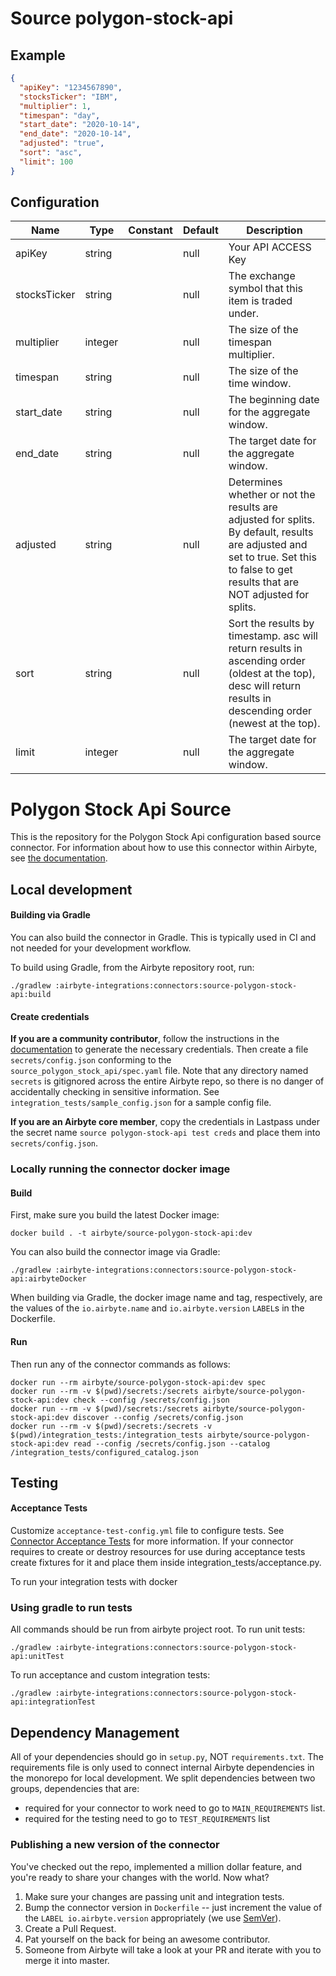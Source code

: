 # Source polygon-stock-api

## Example
```json
{
  "apiKey": "1234567890",
  "stocksTicker": "IBM",
  "multiplier": 1,
  "timespan": "day",
  "start_date": "2020-10-14",
  "end_date": "2020-10-14",
  "adjusted": "true",
  "sort": "asc",
  "limit": 100
}
```

## Configuration
| Name | Type | Constant | Default | Description |
| --- | --- | --- | --- | --- |
|apiKey |string||null|Your API ACCESS Key|
|stocksTicker |string||null|The exchange symbol that this item is traded under.|
|multiplier |integer||null|The size of the timespan multiplier.|
|timespan |string||null|The size of the time window.|
|start_date |string||null|The beginning date for the aggregate window.|
|end_date |string||null|The target date for the aggregate window.|
|adjusted |string||null|Determines whether or not the results are adjusted for splits. By default, results are adjusted and set to true. Set this to false to get results that are NOT adjusted for splits.|
|sort |string||null|Sort the results by timestamp. asc will return results in ascending order (oldest at the top), desc will return results in descending order (newest at the top).|
|limit |integer||null|The target date for the aggregate window.|

# Polygon Stock Api Source

This is the repository for the Polygon Stock Api configuration based source connector.
For information about how to use this connector within Airbyte, see [the documentation](https://docs.airbyte.io/integrations/sources/polygon-stock-api).

## Local development

#### Building via Gradle
You can also build the connector in Gradle. This is typically used in CI and not needed for your development workflow.

To build using Gradle, from the Airbyte repository root, run:
```
./gradlew :airbyte-integrations:connectors:source-polygon-stock-api:build
```

#### Create credentials
**If you are a community contributor**, follow the instructions in the [documentation](https://docs.airbyte.io/integrations/sources/polygon-stock-api)
to generate the necessary credentials. Then create a file `secrets/config.json` conforming to the `source_polygon_stock_api/spec.yaml` file.
Note that any directory named `secrets` is gitignored across the entire Airbyte repo, so there is no danger of accidentally checking in sensitive information.
See `integration_tests/sample_config.json` for a sample config file.

**If you are an Airbyte core member**, copy the credentials in Lastpass under the secret name `source polygon-stock-api test creds`
and place them into `secrets/config.json`.

### Locally running the connector docker image

#### Build
First, make sure you build the latest Docker image:
```
docker build . -t airbyte/source-polygon-stock-api:dev
```

You can also build the connector image via Gradle:
```
./gradlew :airbyte-integrations:connectors:source-polygon-stock-api:airbyteDocker
```
When building via Gradle, the docker image name and tag, respectively, are the values of the `io.airbyte.name` and `io.airbyte.version` `LABEL`s in
the Dockerfile.

#### Run
Then run any of the connector commands as follows:
```
docker run --rm airbyte/source-polygon-stock-api:dev spec
docker run --rm -v $(pwd)/secrets:/secrets airbyte/source-polygon-stock-api:dev check --config /secrets/config.json
docker run --rm -v $(pwd)/secrets:/secrets airbyte/source-polygon-stock-api:dev discover --config /secrets/config.json
docker run --rm -v $(pwd)/secrets:/secrets -v $(pwd)/integration_tests:/integration_tests airbyte/source-polygon-stock-api:dev read --config /secrets/config.json --catalog /integration_tests/configured_catalog.json
```
## Testing

#### Acceptance Tests
Customize `acceptance-test-config.yml` file to configure tests. See [Connector Acceptance Tests](https://docs.airbyte.io/connector-development/testing-connectors/connector-acceptance-tests-reference) for more information.
If your connector requires to create or destroy resources for use during acceptance tests create fixtures for it and place them inside integration_tests/acceptance.py.

To run your integration tests with docker

### Using gradle to run tests
All commands should be run from airbyte project root.
To run unit tests:
```
./gradlew :airbyte-integrations:connectors:source-polygon-stock-api:unitTest
```
To run acceptance and custom integration tests:
```
./gradlew :airbyte-integrations:connectors:source-polygon-stock-api:integrationTest
```

## Dependency Management
All of your dependencies should go in `setup.py`, NOT `requirements.txt`. The requirements file is only used to connect internal Airbyte dependencies in the monorepo for local development.
We split dependencies between two groups, dependencies that are:
* required for your connector to work need to go to `MAIN_REQUIREMENTS` list.
* required for the testing need to go to `TEST_REQUIREMENTS` list

### Publishing a new version of the connector
You've checked out the repo, implemented a million dollar feature, and you're ready to share your changes with the world. Now what?
1. Make sure your changes are passing unit and integration tests.
1. Bump the connector version in `Dockerfile` -- just increment the value of the `LABEL io.airbyte.version` appropriately (we use [SemVer](https://semver.org/)).
1. Create a Pull Request.
1. Pat yourself on the back for being an awesome contributor.
1. Someone from Airbyte will take a look at your PR and iterate with you to merge it into master.

